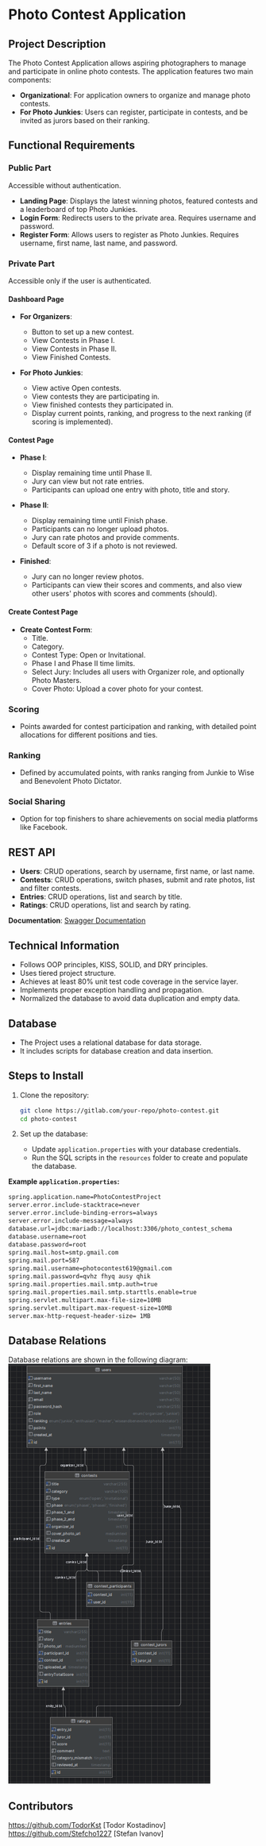 # Photo Contest Application

## Project Description

The Photo Contest Application allows aspiring photographers to manage and participate in online photo contests. The application features two main components:

- **Organizational**: For application owners to organize and manage photo contests.
- **For Photo Junkies**: Users can register, participate in contests, and be invited as jurors based on their ranking.

## Functional Requirements

### Public Part

Accessible without authentication.

- **Landing Page**: Displays the latest winning photos, featured contests and a leaderboard of top Photo Junkies.
- **Login Form**: Redirects users to the private area. Requires username and password.
- **Register Form**: Allows users to register as Photo Junkies. Requires username, first name, last name, and password.

### Private Part

Accessible only if the user is authenticated.

#### Dashboard Page

- **For Organizers**:
    - Button to set up a new contest.
    - View Contests in Phase I.
    - View Contests in Phase II.
    - View Finished Contests.

- **For Photo Junkies**:
    - View active Open contests.
    - View contests they are participating in.
    - View finished contests they participated in.
    - Display current points, ranking, and progress to the next ranking (if scoring is implemented).

#### Contest Page

- **Phase I**:
    - Display remaining time until Phase II.
    - Jury can view but not rate entries.
    - Participants can upload one entry with photo, title and story.

- **Phase II**:
    - Display remaining time until Finish phase.
    - Participants can no longer upload photos.
    - Jury can rate photos and provide comments.
    - Default score of 3 if a photo is not reviewed.

- **Finished**:
    - Jury can no longer review photos.
    - Participants can view their scores and comments, and also view other users' photos with scores and comments (should).

#### Create Contest Page

- **Create Contest Form**:
    - Title.
    - Category.
    - Contest Type: Open or Invitational.
    - Phase I and Phase II time limits.
    - Select Jury: Includes all users with Organizer role, and optionally Photo Masters.
    - Cover Photo: Upload a cover photo for your contest.

### Scoring

- Points awarded for contest participation and ranking, with detailed point allocations for different positions and ties.

### Ranking

- Defined by accumulated points, with ranks ranging from Junkie to Wise and Benevolent Photo Dictator.

### Social Sharing

- Option for top finishers to share achievements on social media platforms like Facebook.

## REST API

- **Users**: CRUD operations, search by username, first name, or last name.
- **Contests**: CRUD operations, switch phases, submit and rate photos, list and filter contests.
- **Entries**: CRUD operations, list and search by title.
- **Ratings**: CRUD operations, list and search by rating.

**Documentation**: [Swagger Documentation](http://localhost:8080/swagger-ui/index.html#/)

## Technical Information

- Follows OOP principles, KISS, SOLID, and DRY principles.
- Uses tiered project structure.
- Achieves at least 80% unit test code coverage in the service layer.
- Implements proper exception handling and propagation.
- Normalized the database to avoid data duplication and empty data.

## Database

- The Project uses a relational database for data storage.
- It includes scripts for database creation and data insertion.


## Steps to Install

1. Clone the repository:
    ```sh
    git clone https://gitlab.com/your-repo/photo-contest.git
    cd photo-contest
    ```

2. Set up the database:
    - Update `application.properties` with your database credentials.
    - Run the SQL scripts in the `resources` folder to create and populate the database.

**Example `application.properties`:**
```properties
spring.application.name=PhotoContestProject
server.error.include-stacktrace=never
server.error.include-binding-errors=always
server.error.include-message=always
database.url=jdbc:mariadb://localhost:3306/photo_contest_schema
database.username=root
database.password=root
spring.mail.host=smtp.gmail.com
spring.mail.port=587
spring.mail.username=photocontest619@gmail.com
spring.mail.password=qvhz fhyq ausy qhik
spring.mail.properties.mail.smtp.auth=true
spring.mail.properties.mail.smtp.starttls.enable=true
spring.servlet.multipart.max-file-size=10MB
spring.servlet.multipart.max-request-size=10MB
server.max-http-request-header-size= 1MB
```
## Database Relations
Database relations are shown in the following diagram:
![Database Relations](/src/main/resources/ReadMe/DBdiagram.png)

## Contributors
https://github.com/TodorKst [Todor Kostadinov]
https://github.com/Stefcho1227 [Stefan Ivanov]

